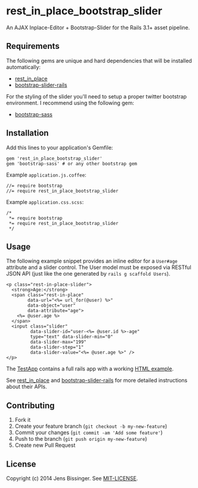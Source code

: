 # rest_in_place_bootstrap_slider

An AJAX Inplace-Editor + Bootstrap-Slider for the Rails 3.1+ asset pipeline.

## Requirements

The following gems are unique and hard dependencies that will be installed automatically:

* [rest_in_place](http://github.com/janv/rest_in_place/)
* [bootstrap-slider-rails](https://github.com/utahstreetlabs/bootstrap-slider-rails)

For the styling of the slider you'll need to setup a proper twitter bootstrap environment. I recommend using the following gem:

* [bootstrap-sass](https://github.com/twbs/bootstrap-sass)

## Installation

Add this lines to your application's Gemfile:

    gem 'rest_in_place_bootstrap_slider'    
    gem 'bootstrap-sass' # or any other bootstrap gem

Example `application.js.coffee`:

    //= require bootstrap
    //= require rest_in_place_bootstrap_slider
    
Example `application.css.scss`:

    /*
     *= require bootstrap
     *= require rest_in_place_bootstrap_slider
     */

## Usage

The following example snippet provides an inline editor for a `User#age` attribute and a slider control. The User model must be exposed via RESTful JSON API (just like the one generated by `rails g scaffold Users`).

    <p class="rest-in-place-slider">
      <strong>Age:</strong>
      <span class="rest-in-place"
            data-url="<%= url_for(@user) %>"
            data-object="user"
            data-attribute="age">
        <%= @user.age %>
      </span>
      <input class="slider"
             data-slider-id="user-<%= @user.id %>-age"
             type="text" data-slider-min="0"
             data-slider-max="199"
             data-slider-step="1"
             data-slider-value="<%= @user.age %>" />
    </p>

The [TestApp](TestApp) contains a full rails app with a working [HTML example](TestApp/app/views/users/show.html.erb).

See [rest_in_place](http://github.com/janv/rest_in_place/) and [bootstrap-slider-rails](https://github.com/utahstreetlabs/bootstrap-slider-rails) for more detailed instructions about their APIs.

## Contributing

1. Fork it
2. Create your feature branch (`git checkout -b my-new-feature`)
3. Commit your changes (`git commit -am 'Add some feature'`)
4. Push to the branch (`git push origin my-new-feature`)
5. Create new Pull Request

## License

Copyright (c) 2014 Jens Bissinger. See [MIT-LICENSE](LICENSE.txt).
